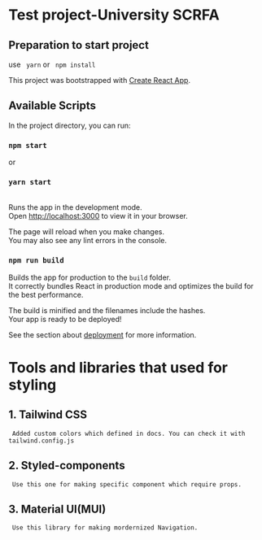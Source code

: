 # Test project-University SCRFA

## Preparation to start project

use
` yarn`
or
` npm install`

This project was bootstrapped with [Create React App](https://github.com/facebook/create-react-app).

## Available Scripts

In the project directory, you can run:

### `npm start`

or

### `yarn start`

\
Runs the app in the development mode.\
Open [http://localhost:3000](http://localhost:3000) to view it in your browser.

The page will reload when you make changes.\
You may also see any lint errors in the console.

### `npm run build`

Builds the app for production to the `build` folder.\
It correctly bundles React in production mode and optimizes the build for the best performance.

The build is minified and the filenames include the hashes.\
Your app is ready to be deployed!

See the section about [deployment](https://facebook.github.io/create-react-app/docs/deployment) for more information.

# Tools and libraries that used for styling

## 1. Tailwind CSS

` Added custom colors which defined in docs. You can check it with tailwind.config.js`

## 2. Styled-components

` Use this one for making specific component which require props.`

## 3. Material UI(MUI)

` Use this library for making mordernized Navigation.`
